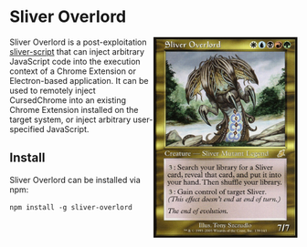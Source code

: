 # Sliver Overlord 
<img align="right" width="252" height="352" src=".github/images/sliver-overlord.jpg?raw=true">

Sliver Overlord is a post-exploitation [sliver-script](https://github.com/moloch--/sliver-script) that can inject arbitrary JavaScript code into the execution context of a Chrome Extension or Electron-based application. It can be used to remotely inject CursedChrome into an existing Chrome Extension installed on the target system, or inject arbitrary user-specified JavaScript.

## Install

Sliver Overlord can be installed via npm:

```
npm install -g sliver-overlord
```

